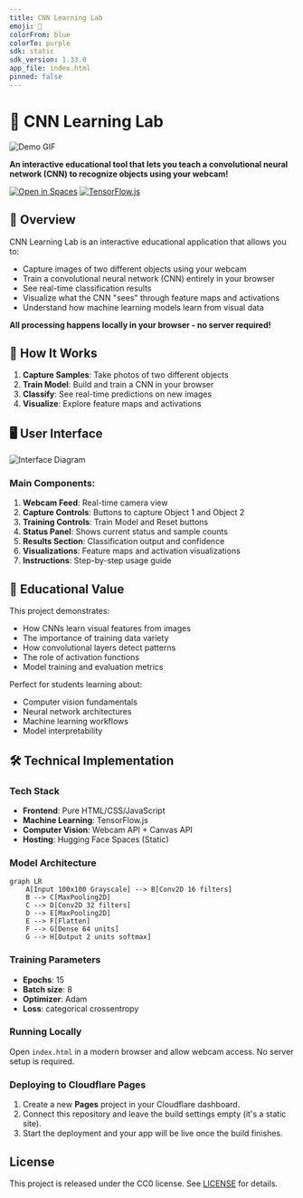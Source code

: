 ```yaml
---
title: CNN Learning Lab
emoji: 🧠
colorFrom: blue
colorTo: purple
sdk: static
sdk_version: 1.33.0
app_file: index.html
pinned: false
---
```


# 🧠 CNN Learning Lab

![Demo GIF](https://placehold.co/600x400?text=Demo+GIF)

**An interactive educational tool that lets you teach a convolutional neural network (CNN) to recognize objects using your webcam!**

[![Open in Spaces](https://img.shields.io/badge/🤗-Open%20in%20Spaces-blue.svg)](https://huggingface.co/spaces/your-username/your-space-name)
[![TensorFlow.js](https://img.shields.io/badge/TensorFlow.js-FF6F00?logo=tensorflow&logoColor=white)](https://www.tensorflow.org/js)

## 🌟 Overview

CNN Learning Lab is an interactive educational application that allows you to:
- Capture images of two different objects using your webcam
- Train a convolutional neural network (CNN) entirely in your browser
- See real-time classification results
- Visualize what the CNN "sees" through feature maps and activations
- Understand how machine learning models learn from visual data

**All processing happens locally in your browser - no server required!**

## 🚀 How It Works

1. **Capture Samples**: Take photos of two different objects
2. **Train Model**: Build and train a CNN in your browser
3. **Classify**: See real-time predictions on new images
4. **Visualize**: Explore feature maps and activations

## 🖥️ User Interface

![Interface Diagram](https://placehold.co/600x400?text=Interface+Screenshot)

### Main Components:
1. **Webcam Feed**: Real-time camera view
2. **Capture Controls**: Buttons to capture Object 1 and Object 2
3. **Training Controls**: Train Model and Reset buttons
4. **Status Panel**: Shows current status and sample counts
5. **Results Section**: Classification output and confidence
6. **Visualizations**: Feature maps and activation visualizations
7. **Instructions**: Step-by-step usage guide

## 🧪 Educational Value

This project demonstrates:
- How CNNs learn visual features from images
- The importance of training data variety
- How convolutional layers detect patterns
- The role of activation functions
- Model training and evaluation metrics

Perfect for students learning about:
- Computer vision fundamentals
- Neural network architectures
- Machine learning workflows
- Model interpretability

## 🛠️ Technical Implementation

### Tech Stack
- **Frontend**: Pure HTML/CSS/JavaScript
- **Machine Learning**: TensorFlow.js
- **Computer Vision**: Webcam API + Canvas API
- **Hosting**: Hugging Face Spaces (Static)

### Model Architecture
```mermaid
graph LR
    A[Input 100x100 Grayscale] --> B[Conv2D 16 filters]
    B --> C[MaxPooling2D]
    C --> D[Conv2D 32 filters]
    D --> E[MaxPooling2D]
    E --> F[Flatten]
    F --> G[Dense 64 units]
    G --> H[Output 2 units softmax]
```

### Training Parameters
- **Epochs**: 15
- **Batch size**: 8
- **Optimizer**: Adam
- **Loss**: categorical crossentropy

### Running Locally
Open `index.html` in a modern browser and allow webcam access. No server
setup is required.

### Deploying to Cloudflare Pages
1. Create a new **Pages** project in your Cloudflare dashboard.
2. Connect this repository and leave the build settings empty (it's a static site).
3. Start the deployment and your app will be live once the build finishes.

## License
This project is released under the CC0 license. See [LICENSE](LICENSE) for details.
